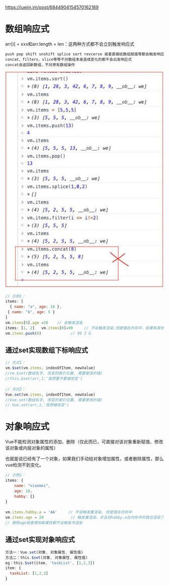 https://juejin.im/post/6844904154570162189



# 数组响应式
arr[i] = xxx和arr.length = len：这两种方式都不会立刻触发响应式
```js
push pop shift unshift splice sort revcerse 或者直接给数组赋值等都会触发响应式
concat、filters、slice等等不对数组本身造成变化的都不会出发响应式
concat会返回新数组，不对原有数组操作
```
![](./imag/vue数组和对象响应式.jpg)


```js
// 示例1：
items: [
  { name: "a", age: 10 },
 { name: "b", age: 5 }
]
vm.items[0].age =20    // 会触发渲染
items: [1, 2]   vm.items[0]=99     // 不会触发渲染,但是值在内存中，如果有其他的渲染，那么这个内存的值会被一起渲染出去
vm.items.push(6)             // 99 2 6
```
## 通过set实现数组下标响应式
```js
// 方式1：
vm.$set(vm.items, indexOfItem, newValue)
//vm.$set(数组名字, 改变的索引位置, 需要更改的值)
//this.$set(arr,1,'我想要不要被改变')

// 方式2：
Vue.set(vm.items, indexOfItem, newValue)
//Vue.set(数组名字, 改变的索引位置, 需要更改的值)
// Vue.set(arr,1,'我想被改变')
```
# 对象响应式
Vue不能检测对象属性的添加、删除（仅此而已，可直接对该对象重新赋值、修改该对象或内层对象的属性）

也就是说已经有了一个对象，如果我们手动给对象增加属性，或者删除属性，那么vue检测不到变化。

```js
// 示例1：
items: {
    name: "xiaomei",
    age: 18,
    habby: {}
}

vm.items.habby.a = 'AA'     // 不会触发重渲染, 但是值在内存中
vm.items.age = 20            // 触发重渲染，并且将habby.a在内存中的值也渲染了
// 删除age或者增加新属性都不会触发冲渲染
```
## 通过set实现对象响应式
```js
方法一：Vue.set(对象, 对象属性, 属性值)
方法二：this.$set(对象, 对象属性, 属性值)
eg：this.$set(item, 'taskList', [1,2,3])
item: {
  taskList: [1,2,3]
}
```